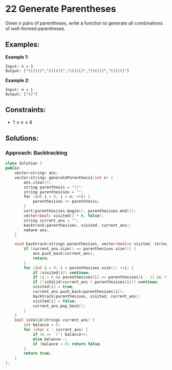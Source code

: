 # 22 Generate Parentheses

Given $n$ pairs of parentheses, write a function to generate all combinations of well-formed parentheses.

## Examples:

**Example 1:**

```
Input: n = 3
Output: ["((()))","(()())","(())()","()(())","()()()"]
```

**Example 2:**

```
Input: n = 1
Output: ["()"]
```
## Constraints:
- $1 \leq n \leq 8$

## Solutions:

### Approach: Backtracking

```c++
class Solution {
public:
    vector<string> ans;
    vector<string> generateParenthesis(int n) {
        ans.clear();
        string parenthesis = "()";
        string parenthesises = "";
        for (int i = 0; i < n; ++i) {
            parenthesises += parenthesis;
        }
        sort(parenthesises.begin(), parenthesises.end());
        vector<bool> visited(2 * n, false);
        string current_ans = "";
        backtrack(parenthesises, visited, current_ans);
        return ans;
    }

    void backtrack(string& parenthesises, vector<bool>& visited, string& current_ans) {
        if (current_ans.size() == parenthesises.size()) {
            ans.push_back(current_ans);
            return;
        }
        for (int i = 0; i < parenthesises.size(); ++i) {
            if (visited[i]) continue;
            if (i > 0 && parenthesises[i] == parenthesises[i - 1] && !visited[i - 1]) continue;
            if (!isValid(current_ans + parenthesises[i])) continue;
            visited[i] = true;
            current_ans.push_back(parenthesises[i]);
            backtrack(parenthesises, visited, current_ans);
            visited[i] = false;
            current_ans.pop_back();
        }   
    }
    bool isValid(string& current_ans) {
        int balance = 0;
        for (char c : current_ans) {
            if (c == '(') balance++;
            else balance--;
            if (balance < 0) return false;
        }
        return true;
    }
};
```